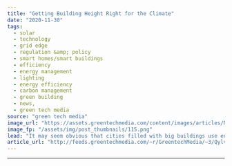 ```yaml
---
title: "Getting Building Height Right for the Climate"
date: "2020-11-30"
tags: 
  - solar
  - technology
  - grid edge
  - regulation &amp; policy
  - smart homes/smart buildings
  - efficiency
  - energy management
  - lighting
  - energy efficiency
  - carbon management
  - green building
  - news,
  - green tech media
source: "green tech media"
image_url: "https://assets.greentechmedia.com/content/images/articles/New_York_Manhattan_Skyline_XL_Pixabay.jpg"
image_fp: "/assets/img/post_thumbnails/115.png"
lead: "It may seem obvious that cities filled with big buildings use energy more efficiently than dispersed suburban landscapes, and that newer, taller buildings are more energy-efficient than older, squatter structures. People widely understand that New Yo ..."
article_url: "http://feeds.greentechmedia.com/~r/GreentechMedia/~3/QylvGJawHNg/getting-building-height-right-for-the-climate"
---
```


---
